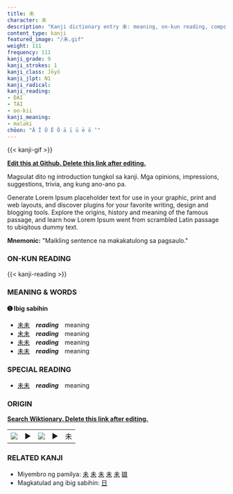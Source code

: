 ```yaml
---
title: 未
character: 未
description: "Kanji dictionary entry 未: meaning, on-kun reading, compounds, origin, related kanji"
content_type: kanji
featured_image: "/未.gif"
weight: 111
frequency: 111
kanji_grade: 9
kanji_strokes: 1
kanji_class: Jōyō
kanji_jlpt: N1
kanji_radical: 
kanji_reading: 
- DAI
- TAI
- oo-kii
kanji_meaning:
- malaki
chōon: "Ā Ī Ū Ē Ō ā ī ū ē ō ’"
---
```

[//]: # (Don't edit the line below. Kanji animated GIF code is automatically generated.)
{{< kanji-gif >}}

[//]: # (Edit below this line.)

**[Edit this at Github. Delete this link after editing.](https://github.com/tim0g/tim/tree/main/content/kanji/未/index.md)**

Magsulat dito ng introduction tungkol sa kanji. Mga opinions, impressions, suggestions, trivia, ang kung ano-ano pa.

Generate Lorem Ipsum placeholder text for use in your graphic, print and web layouts, and discover plugins for your favorite writing, design and blogging tools. Explore the origins, history and meaning of the famous passage, and learn how Lorem Ipsum went from scrambled Latin passage to ubiqitous dummy text.
 
**Mnemonic:** "Maikling sentence na makakatulong sa pagsaulo."

### ON-KUN READING

[//]: # (Don't edit the line below. ON-KUN READING code is automatically generated.)
{{< kanji-reading >}}

### MEANING & WORDS

#### ➊ **Ibig sabihin**
  - [未](../未)[未](../未)　***reading***　meaning
  - [未](../未)[未](../未)　***reading***　meaning
  - [未](../未)[未](../未)　***reading***　meaning
  - [未](../未)[未](../未)　***reading***　meaning

### SPECIAL READING
  - [未](../未)[未](../未)　***reading***　meaning

### ORIGIN

**[Search Wiktionary. Delete this link after editing.](https://wiktionary.org/wiki/未)**
<table class="kanji-table"><tr><td>
<img src="60px-未-bronze.svg.png">
</td><td>▶</td><td>
<img src="60px-未-oracle.svg.png">
</td><td>▶</td>
<td class="kanji-origin">未</td>
</tr></table>

### RELATED KANJI
- Miyembro ng pamilya: [未](../未) [未](../未) [未](../未) [未](../未) [未](../未) [娘](../娘)
- Magkatulad ang ibig sabihin: [日](../日)
